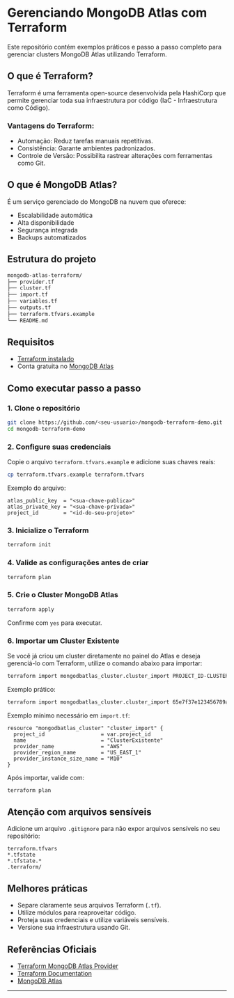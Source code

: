 # Gerenciando MongoDB Atlas com Terraform

Este repositório contém exemplos práticos e passo a passo completo para gerenciar clusters MongoDB Atlas utilizando Terraform.

## O que é Terraform?

Terraform é uma ferramenta open-source desenvolvida pela HashiCorp que permite gerenciar toda sua infraestrutura por código (IaC - Infraestrutura como Código). 

### Vantagens do Terraform:

- Automação: Reduz tarefas manuais repetitivas.
- Consistência: Garante ambientes padronizados.
- Controle de Versão: Possibilita rastrear alterações com ferramentas como Git.

## O que é MongoDB Atlas?

É um serviço gerenciado do MongoDB na nuvem que oferece:

- Escalabilidade automática
- Alta disponibilidade
- Segurança integrada
- Backups automatizados

## Estrutura do projeto

```bash
mongodb-atlas-terraform/
├── provider.tf
├── cluster.tf
├── import.tf
├── variables.tf
├── outputs.tf
├── terraform.tfvars.example
└── README.md
```

## Requisitos

- [Terraform instalado](https://developer.hashicorp.com/terraform/downloads)
- Conta gratuita no [MongoDB Atlas](https://cloud.mongodb.com/)

## Como executar passo a passo

### 1. Clone o repositório

```bash
git clone https://github.com/<seu-usuario>/mongodb-terraform-demo.git
cd mongodb-terraform-demo
```

### 2. Configure suas credenciais

Copie o arquivo `terraform.tfvars.example` e adicione suas chaves reais:

```bash
cp terraform.tfvars.example terraform.tfvars
```

Exemplo do arquivo:

```hcl
atlas_public_key  = "<sua-chave-publica>"
atlas_private_key = "<sua-chave-privada>"
project_id        = "<id-do-seu-projeto>"
```

### 3. Inicialize o Terraform

```bash
terraform init
```

### 4. Valide as configurações antes de criar

```bash
terraform plan
```

### 5. Crie o Cluster MongoDB Atlas

```bash
terraform apply
```

Confirme com `yes` para executar.

### 6. Importar um Cluster Existente

Se você já criou um cluster diretamente no painel do Atlas e deseja gerenciá-lo com Terraform, utilize o comando abaixo para importar:

```bash
terraform import mongodbatlas_cluster.cluster_import PROJECT_ID-CLUSTER_NAME
```

Exemplo prático:

```bash
terraform import mongodbatlas_cluster.cluster_import 65e7f37e123456789abcdef0-ClusterExistente
```

Exemplo mínimo necessário em `import.tf`:

```hcl
resource "mongodbatlas_cluster" "cluster_import" {
  project_id                  = var.project_id
  name                        = "ClusterExistente"
  provider_name               = "AWS"
  provider_region_name        = "US_EAST_1"
  provider_instance_size_name = "M10"
}
```

Após importar, valide com:

```bash
terraform plan
```

## Atenção com arquivos sensíveis

Adicione um arquivo `.gitignore` para não expor arquivos sensíveis no seu repositório:

```gitignore
terraform.tfvars
*.tfstate
*.tfstate.*
.terraform/
```

## Melhores práticas

- Separe claramente seus arquivos Terraform (`.tf`).
- Utilize módulos para reaproveitar código.
- Proteja suas credenciais e utilize variáveis sensíveis.
- Versione sua infraestrutura usando Git.

## Referências Oficiais

- [Terraform MongoDB Atlas Provider](https://registry.terraform.io/providers/mongodb/mongodbatlas/latest/docs)
- [Terraform Documentation](https://developer.hashicorp.com/terraform/docs)
- [MongoDB Atlas](https://www.mongodb.com/cloud/atlas)

---